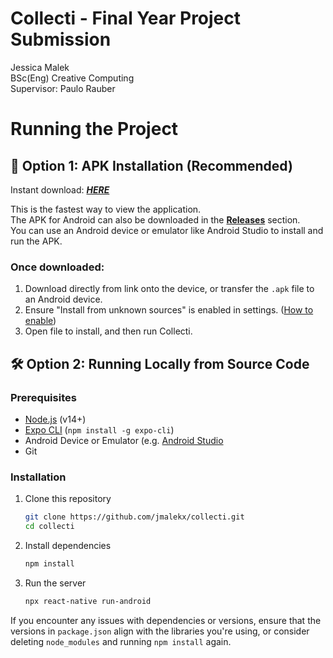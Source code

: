 # Collecti - Final Year Project Submission

Jessica Malek  
BSc(Eng) Creative Computing  
Supervisor: Paulo Rauber  

# Running the Project

## 📲 Option 1: APK Installation (Recommended)
Instant download: [_**HERE**_](https://github.com/jmalekx/collecti/releases/download/v1.0.0/collecti-release.apk)

This is the fastest way to view the application.  
The APK for Android can also be downloaded in the [**Releases**](https://github.com/jmalekx/collecti/releases/tag/v1.0.0) section.  
You can use an Android device or emulator like Android Studio to install and run the APK.
 ### Once downloaded:
1. Download directly from link onto the device, or transfer the `.apk` file to an Android device.
2. Ensure "Install from unknown sources" is enabled in settings. ([How to enable](https://www.appaloosa.io/blog/guides/how-to-install-apps-from-unknown-sources-in-android))
3. Open file to install, and then run Collecti.

## 🛠️ Option 2: Running Locally from Source Code

### Prerequisites
- [Node.js](https://nodejs.org/) (v14+) 
- [Expo CLI](https://docs.expo.dev/get-started/installation/) (`npm install -g expo-cli`)
- Android Device or Emulator (e.g. [Android Studio](https://developer.android.com/studio)
- Git

### Installation
1. Clone this repository
    ```bash
   git clone https://github.com/jmalekx/collecti.git
   cd collecti
   ```
2. Install dependencies
   ```bash
   npm install
   ```
4. Run the server
   ```bash
   npx react-native run-android
   ```
If you encounter any issues with dependencies or versions, ensure that the versions in `package.json` align with the libraries you're using, or consider deleting `node_modules` and running `npm install` again.

